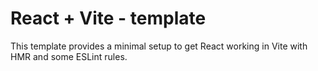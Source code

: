 # React + Vite - template

This template provides a minimal setup to get React working in Vite with HMR and some ESLint rules.
